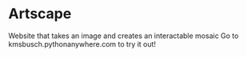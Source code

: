 # Artscape
Website that takes an image and creates an interactable mosaic
Go to kmsbusch.pythonanywhere.com to try it out! 
